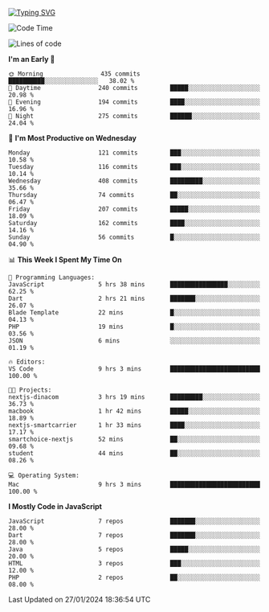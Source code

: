 
<a href="https://git.io/typing-svg"><img src="https://readme-typing-svg.demolab.com?font=Source+Code+Pro&pause=1000&random=false&width=435&lines=Hey+%F0%9F%A5%B6+iam+Yasa+Kafi+Razzan" alt="Typing SVG" /></a>
<!--START_SECTION:waka-->
![Code Time](http://img.shields.io/badge/Code%20Time-187%20hrs%2026%20mins-blue)

![Lines of code](https://img.shields.io/badge/From%20Hello%20World%20I%27ve%20Written-457.4%20thousand%20lines%20of%20code-blue)

**I'm an Early 🐤** 

```text
🌞 Morning                435 commits         ██████████░░░░░░░░░░░░░░░   38.02 % 
🌆 Daytime                240 commits         █████░░░░░░░░░░░░░░░░░░░░   20.98 % 
🌃 Evening                194 commits         ████░░░░░░░░░░░░░░░░░░░░░   16.96 % 
🌙 Night                  275 commits         ██████░░░░░░░░░░░░░░░░░░░   24.04 % 
```
📅 **I'm Most Productive on Wednesday** 

```text
Monday                   121 commits         ███░░░░░░░░░░░░░░░░░░░░░░   10.58 % 
Tuesday                  116 commits         ███░░░░░░░░░░░░░░░░░░░░░░   10.14 % 
Wednesday                408 commits         █████████░░░░░░░░░░░░░░░░   35.66 % 
Thursday                 74 commits          ██░░░░░░░░░░░░░░░░░░░░░░░   06.47 % 
Friday                   207 commits         █████░░░░░░░░░░░░░░░░░░░░   18.09 % 
Saturday                 162 commits         ████░░░░░░░░░░░░░░░░░░░░░   14.16 % 
Sunday                   56 commits          █░░░░░░░░░░░░░░░░░░░░░░░░   04.90 % 
```


📊 **This Week I Spent My Time On** 

```text
💬 Programming Languages: 
JavaScript               5 hrs 38 mins       ████████████████░░░░░░░░░   62.25 % 
Dart                     2 hrs 21 mins       ███████░░░░░░░░░░░░░░░░░░   26.07 % 
Blade Template           22 mins             █░░░░░░░░░░░░░░░░░░░░░░░░   04.13 % 
PHP                      19 mins             █░░░░░░░░░░░░░░░░░░░░░░░░   03.56 % 
JSON                     6 mins              ░░░░░░░░░░░░░░░░░░░░░░░░░   01.19 % 

🔥 Editors: 
VS Code                  9 hrs 3 mins        █████████████████████████   100.00 % 

🐱‍💻 Projects: 
nextjs-dinacom           3 hrs 19 mins       █████████░░░░░░░░░░░░░░░░   36.73 % 
macbook                  1 hr 42 mins        █████░░░░░░░░░░░░░░░░░░░░   18.89 % 
nextjs-smartcarrier      1 hr 33 mins        ████░░░░░░░░░░░░░░░░░░░░░   17.17 % 
smartchoice-nextjs       52 mins             ██░░░░░░░░░░░░░░░░░░░░░░░   09.68 % 
student                  44 mins             ██░░░░░░░░░░░░░░░░░░░░░░░   08.26 % 

💻 Operating System: 
Mac                      9 hrs 3 mins        █████████████████████████   100.00 % 
```

**I Mostly Code in JavaScript** 

```text
JavaScript               7 repos             ███████░░░░░░░░░░░░░░░░░░   28.00 % 
Dart                     7 repos             ███████░░░░░░░░░░░░░░░░░░   28.00 % 
Java                     5 repos             █████░░░░░░░░░░░░░░░░░░░░   20.00 % 
HTML                     3 repos             ███░░░░░░░░░░░░░░░░░░░░░░   12.00 % 
PHP                      2 repos             ██░░░░░░░░░░░░░░░░░░░░░░░   08.00 % 
```




 Last Updated on 27/01/2024 18:36:54 UTC
<!--END_SECTION:waka-->

